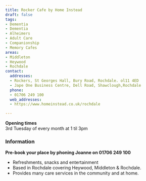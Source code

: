 ```yaml
---
title: Rocker Cafe by Home Instead
draft: false
tags:
- Dementia
- Dementia
- Alheimers
- Adult Care
- Companionship
- Memory Cafes
areas:
- Middleton
- Heywood
- Rochdale
contact:
  addresses:
  - Rockers, St Georges Hall, Bury Road, Rochdale. ol11 4ED
  - Jape One Business Centre, Dell Road, Shawclough,Rochdale
  phone:
  - 01706 249 100
  web_addresses:
  - https://www.homeinstead.co.uk/rochdale

---
```


**Opening times**  
3rd Tuesday of every month at 1 til 3pm  

### Information
**Pre-book your place by phoning Joanne on 01706 249 100**

- Refreshments, snacks and entertainment  
- Based in Rochdale covering Heywood, Middleton & Rochdale.
- Provides many care services in the community and at home.
